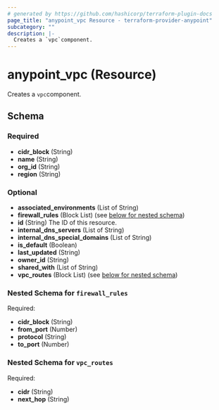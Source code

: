 ```yaml
---
# generated by https://github.com/hashicorp/terraform-plugin-docs
page_title: "anypoint_vpc Resource - terraform-provider-anypoint"
subcategory: ""
description: |-
  Creates a `vpc`component.
---
```


# anypoint_vpc (Resource)

Creates a `vpc`component.



<!-- schema generated by tfplugindocs -->
## Schema

### Required

- **cidr_block** (String)
- **name** (String)
- **org_id** (String)
- **region** (String)

### Optional

- **associated_environments** (List of String)
- **firewall_rules** (Block List) (see [below for nested schema](#nestedblock--firewall_rules))
- **id** (String) The ID of this resource.
- **internal_dns_servers** (List of String)
- **internal_dns_special_domains** (List of String)
- **is_default** (Boolean)
- **last_updated** (String)
- **owner_id** (String)
- **shared_with** (List of String)
- **vpc_routes** (Block List) (see [below for nested schema](#nestedblock--vpc_routes))

<a id="nestedblock--firewall_rules"></a>
### Nested Schema for `firewall_rules`

Required:

- **cidr_block** (String)
- **from_port** (Number)
- **protocol** (String)
- **to_port** (Number)


<a id="nestedblock--vpc_routes"></a>
### Nested Schema for `vpc_routes`

Required:

- **cidr** (String)
- **next_hop** (String)


